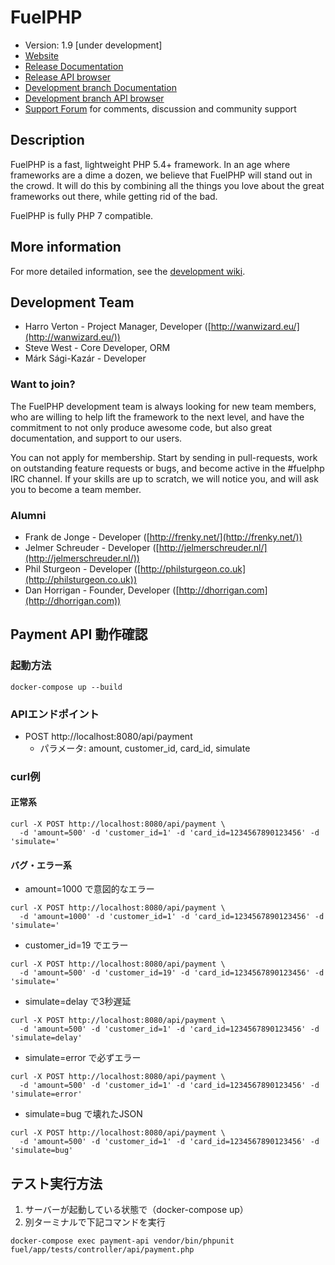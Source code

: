 # FuelPHP

* Version: 1.9 [under development]
* [Website](https://fuelphp.com/)
* [Release Documentation](https://fuelphp.com/docs)
* [Release API browser](https://fuelphp.com/api)
* [Development branch Documentation](https://fuelphp.com/dev-docs)
* [Development branch API browser](https://fuelphp.com/dev-api)
* [Support Forum](https://forums.fuelphp.com) for comments, discussion and community support

## Description

FuelPHP is a fast, lightweight PHP 5.4+ framework. In an age where frameworks are a dime a dozen, we believe that FuelPHP will stand out in the crowd. It will do this by combining all the things you love about the great frameworks out there, while getting rid of the bad.

FuelPHP is fully PHP 7 compatible.

## More information

For more detailed information, see the [development wiki](https://github.com/fuelphp/fuelphp/wiki).

## Development Team

* Harro Verton - Project Manager, Developer ([http://wanwizard.eu/](http://wanwizard.eu/))
* Steve West - Core Developer, ORM
* Márk Sági-Kazár - Developer

### Want to join?

The FuelPHP development team is always looking for new team members, who are willing to help lift the framework to the next level, and have the commitment to not only produce awesome code, but also great documentation, and support to our users.

You can not apply for membership. Start by sending in pull-requests, work on outstanding feature requests or bugs, and become active in the #fuelphp IRC channel. If your skills are up to scratch, we will notice you, and will ask you to become a team member.

### Alumni

* Frank de Jonge - Developer ([http://frenky.net/](http://frenky.net/))
* Jelmer Schreuder - Developer ([http://jelmerschreuder.nl/](http://jelmerschreuder.nl/))
* Phil Sturgeon - Developer ([http://philsturgeon.co.uk](http://philsturgeon.co.uk))
* Dan Horrigan - Founder, Developer ([http://dhorrigan.com](http://dhorrigan.com))

## Payment API 動作確認

### 起動方法

```
docker-compose up --build
```

### APIエンドポイント

- POST http://localhost:8080/api/payment
    - パラメータ: amount, customer_id, card_id, simulate

### curl例

#### 正常系
```
curl -X POST http://localhost:8080/api/payment \
  -d 'amount=500' -d 'customer_id=1' -d 'card_id=1234567890123456' -d 'simulate='
```

#### バグ・エラー系
- amount=1000 で意図的なエラー
```
curl -X POST http://localhost:8080/api/payment \
  -d 'amount=1000' -d 'customer_id=1' -d 'card_id=1234567890123456' -d 'simulate='
```
- customer_id=19 でエラー
```
curl -X POST http://localhost:8080/api/payment \
  -d 'amount=500' -d 'customer_id=19' -d 'card_id=1234567890123456' -d 'simulate='
```
- simulate=delay で3秒遅延
```
curl -X POST http://localhost:8080/api/payment \
  -d 'amount=500' -d 'customer_id=1' -d 'card_id=1234567890123456' -d 'simulate=delay'
```
- simulate=error で必ずエラー
```
curl -X POST http://localhost:8080/api/payment \
  -d 'amount=500' -d 'customer_id=1' -d 'card_id=1234567890123456' -d 'simulate=error'
```
- simulate=bug で壊れたJSON
```
curl -X POST http://localhost:8080/api/payment \
  -d 'amount=500' -d 'customer_id=1' -d 'card_id=1234567890123456' -d 'simulate=bug'
```

## テスト実行方法

1. サーバーが起動している状態で（docker-compose up）
2. 別ターミナルで下記コマンドを実行

```
docker-compose exec payment-api vendor/bin/phpunit fuel/app/tests/controller/api/payment.php
```
